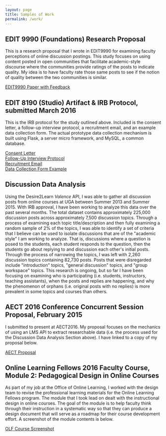 ```yaml
---
layout: page
title: Samples of Work
permalink: /work/
---
```


## EDIT 9990 (Foundations) Research Proposal

This is a research proposal that I wrote in EDIT9990 for examining faculty perceptions of online discussion postings. This study focuses on using content posted in open communities that facilitate academic-style discourse where the communities provide ratings of the posts to indicate quality. My idea is to have faculty rate those same posts to see if the notion of quality between the two communities is similar.

[EDIT9990 Paper with Feedback](https://drive.google.com/file/d/0BzGBrRPyWKaxSy1sU0xiWDIweEU/view?usp=sharing)  

## EDIT 8190 (Studio) Artifact & IRB Protocol, submitted March 2016

This is the IRB protocol for the study outlined above. Included is the consent letter, a follow-up interview protocol, a recruitment email, and an example data collection form. The actual prototype data collection mechanism is built using Flask, a server micro framework, and MySQL, a common database.

[Consent Letter](https://drive.google.com/open?id=0BzGBrRPyWKaxOW5uN1U0NDYxX3M)  
[Follow-Up Interview Protocol](https://drive.google.com/file/d/0BzGBrRPyWKaxN29FTmdfMURoa2M/view?usp=sharing)  
[Recruitment Email](https://drive.google.com/file/d/0BzGBrRPyWKaxc0l6QUFJVkJLX00/view?usp=sharing)  
[Data Collection Form Example](https://drive.google.com/file/d/0BzGBrRPyWKaxU1podWFpT0JXYmM/view?usp=sharing)  

## Discussion Data Analysis

Using the Desire2Learn *Valence* API, I was able to gather all discussion posts from online courses at UGA between Summer 2013 and Summer 2015. With IRB approval, I have been working to analyze this data over the past several months. The total dataset contains approximately 225,000 discussion posts across approximately 7,500 discussion topics. Through a process of examining each topic title/description and then fully examining a random sample of 2% of the topics, I was able to identify a set of criteria that I believe can be used to isolate discussions that are of the "academic style" I am working to analyze. That is, discussions where a question is posed to the students, each student responds to the question, then the students go about replying to and discussion each other's initial posts. Through the process of narrowing the topics, I was left with 2,260 discussion topics containing 82,730 posts. Posts that were disregarded include "introduction" topics, "general discussion" topics, and "group workspace" topics. This research is ongoing, but so far I have been focusing on examining who is participating (i.e. students, instructors, teaching assistants), when the posts and replies are happening, and why the phenomenon of orphans (i.e. original posts with no replies) is more prevalent in some topics and courses than others.

## AECT 2016 Conference Concurrent Session Proposal, February 2015

I submitted to present at AECT2016. My proposal focuses on the mechanics of using an LMS API to extract researchable data (i.e. the process used for the Discussion Data Analysis Section above). I have linked to a copy of my proposal below.

[AECT Proposal](https://docs.google.com/document/d/1TFmrRrYzYF5dpbL5y1Q8SgdbaLWzMVYsBaz8hlCBgj4/edit?usp=sharing)

## Online Learning Fellows 2016 Faculty Course, Module 2: Pedagogical Design in Online Courses

As part of my job at the Office of Online Learning, I worked with the design team to revise the professional learning materials for the Online Learning Fellows program. The module that I took lead on dealt with the instructional design in online courses. The goal of the module is to help faculty think through their instruction in a systematic way so that they can produce a design document that will serve as a roadmap for their course development effort. A screenshot of the module contents is below.

[OLF Course Screenshot](
https://drive.google.com/file/d/0BzGBrRPyWKaxS2VnYVc5ZkRZb1k/view?usp=sharing
)



